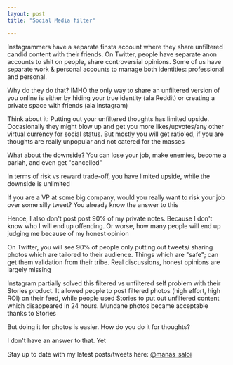 ```yaml
---
layout: post
title: "Social Media filter"

---
```


Instagrammers have a separate finsta account where they share unfiltered candid content with their friends. On Twitter, people have separate anon accounts to shit on people, share controversial opinions. Some of us have separate work & personal accounts to manage both identities: professional and personal.

Why do they do that? IMHO the only way to share an unfiltered version of you online is either by hiding your true identity (ala Reddit) or creating a private space with friends (ala Instagram)

Think about it: Putting out your unfiltered thoughts has limited upside. Occasionally they might blow up and get you more likes/upvotes/any other virtual currency for social status. But mostly you will get ratio'ed, if you are thoughts are really unpopular and not catered for the masses

What about the downside? You can lose your job, make enemies, become a pariah, and even get "cancelled"

In terms of risk vs reward trade-off, you have limited upside, while the downside is unlimited

If you are a VP at some big company, would you really want to risk your job over some silly tweet? You already know the answer to this

Hence, I also don't post post 90% of my private notes. Because I don't know who I will end up offending. Or worse, how many people will end up judging me because of my honest opinion 

On Twitter, you will see 90% of people only putting out tweets/ sharing photos which are tailored to their audience. Things which are "safe"; can get them validation from their tribe. Real discussions, honest opinions are largely missing 

Instagram partially solved this filtered vs unfiltered self problem with their Stories product. It allowed people to post filtered photos (high effort, high ROI) on their feed, while people used Stories to put out unfiltered content which disappeared in 24 hours. Mundane photos became acceptable thanks to Stories 

But doing it for photos is easier. How do you do it for thoughts?

I don't have an answer to that. Yet

Stay up to date with my latest posts/tweets here: [@manas_saloi](http://twitter.com/manas_saloi)
